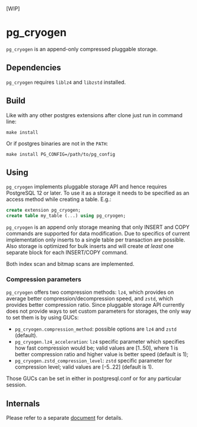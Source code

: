 [WIP]

# pg_cryogen

`pg_cryogen` is an append-only compressed pluggable storage.

## Dependencies

`pg_cryogen` requires `liblz4` and `libzstd` installed.

## Build

Like with any other postgres extensions after clone just run in command line:

```
make install
```

Or if postgres binaries are not in the `PATH`:

```
make install PG_CONFIG=/path/to/pg_config
```

## Using

`pg_cryogen` implements pluggable storage API and hence requires PostgreSQL 12 or later. To use it as a storage it needs to be specified as an access method while creating a table. E.g.:

```sql
create extension pg_cryogen;
create table my_table (...) using pg_cryogen;
```

`pg_cryogen` is an append only storage meaning that only INSERT and COPY commands are supported for data modification. Due to specifics of current implementation only inserts to a single table per transaction are possible. Also storage is optimized for bulk inserts and will create *at least* one separate block for each INSERT/COPY command.

Both index scan and bitmap scans are implemented.

### Compression parameters

`pg_cryogen` offers two compression methods: `lz4`, which provides on average better compression/decompression speed, and `zstd`, which provides better compression ratio. Since pluggable storage API currently does not provide ways to set custom parameters for storages, the only way to set them is by using GUCs:

* `pg_cryogen.compression_method`: possible options are `lz4` and `zstd` (default).
* `pg_cryogen.lz4_acceleration`: `lz4` specific parameter which specifies how fast compression would be; valid values are [1..50], where 1 is better compression ratio and higher value is better speed (default is 1);
* `pg_cryogen.zstd_compression_level`: `zstd` specific parameter for compression level; valid values are [-5..22] (default is 1).

Those GUCs can be set in either in postgresql.conf or for any particular session.

## Internals

Please refer to a separate [document](internals.md) for details.
